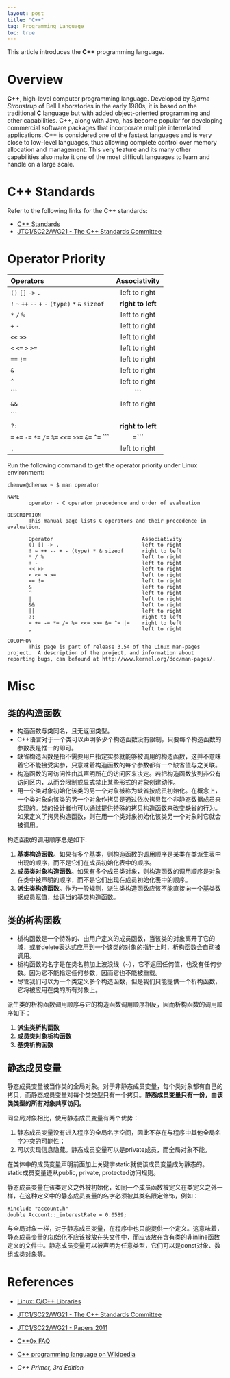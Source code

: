 ```yaml
---
layout: post
title: "C++"
tag: Programming Language
toc: true
---
```


This article introduces the **C++** programming language.

<!--more-->

# Overview

**C++**, high-level computer programming language. Developed by *Bjarne Stroustrup* of Bell Laboratories in the early 1980s, it is based on the traditional **C** language but with added object-oriented programming and other capabilities. C++, along with Java, has become popular for developing commercial software packages that incorporate multiple interrelated applications. C++ is considered one of the fastest languages and is very close to low-level languages, thus allowing complete control over memory allocation and management. This very feature and its many other capabilities also make it one of the most difficult languages to learn and handle on a large scale.

# C++ Standards

Refer to the following links for the C++ standards:

* <a href="{{ site.base-url }}/2015/12/18/linux-series-05-libraries.html#c-standards-1">C++ Standards</a>
* [JTC1/SC22/WG21 - The C++ Standards Committee](http://www.open-std.org/jtc1/sc22/wg21/)

# Operator Priority

| Operators                                                                                           | Associativity     |
| :-------------------------------------------------------------------------------------------------- | :---------------: |
| ```()``` ```[]``` ```->``` ```.```                                                                  | left to right     |
| ```!``` ```~``` ```++``` ```--``` ```+``` ```-``` ```(type)``` ```*``` ```&``` ```sizeof```         | **right to left** |
| ```*``` ```/``` ```%```                                                                             | left to right     |
| ```+``` ```-```                                                                                     | left to right     |
| ```<<``` ```>>```                                                                                   | left to right     |
| ```<``` ```<=``` ```>``` ```>=```                                                                   | left to right     |
| ```==``` ```!=```                                                                                   | left to right     |
| ```&```                                                                                             | left to right     |
| ```^```                                                                                             | left to right     |
| ```|```                                                                                             | left to right     |
| ```&&```                                                                                            | left to right     |
| ```||```                                                                                            | left to right     |
| ```?:```                                                                                            | **right to left** |
| ```=``` ```+=``` ```-=``` ```*=``` ```/=``` ```%=``` ```<<=``` ```>>=``` ```&=``` ```^=``` ```|=``` | **right to left** |
| ```,```                                                                                             | left to right     |

<p/>

Run the following command to get the operator priority under Linux environment:

```
chenwx@chenwx ~ $ man operator

NAME
       operator - C operator precedence and order of evaluation

DESCRIPTION
       This manual page lists C operators and their precedence in evaluation.

       Operator                             Associativity
       () [] -> .                           left to right
       ! ~ ++ -- + - (type) * & sizeof      right to left
       * / %                                left to right
       + -                                  left to right
       << >>                                left to right
       < <= > >=                            left to right
       == !=                                left to right
       &                                    left to right
       ^                                    left to right
       |                                    left to right
       &&                                   left to right
       ||                                   left to right
       ?:                                   right to left
       = += -= *= /= %= <<= >>= &= ^= |=    right to left
       ,                                    left to right

COLOPHON
       This page is part of release 3.54 of the Linux man-pages project.  A description of the project, and information about reporting bugs, can befound at http://www.kernel.org/doc/man-pages/.
```

# Misc

## 类的构造函数

* 构造函数与类同名，且无返回类型。
* C++语言对于一个类可以声明多少个构造函数没有限制，只要每个构造函数的参数表是惟一的即可。
* 缺省构造函数是指不需要用户指定实参就能够被调用的构造函数，这并不意味着它不能接受实参，只意味着构造函数的每个参数都有一个缺省值与之关联。
* 构造函数的可访问性由其声明所在的访问区来决定。若把构造函数放到非公有访问区内，从而会限制或显式禁止某些形式的对象创建动作。
* 用一个类对象初始化该类的另一个对象被称为缺省按成员初始化。在概念上，一个类对象向该类的另一个对象作拷贝是通过依次拷贝每个非静态数据成员来实现的。类的设计者也可以通过提供特殊的拷贝构造函数来改变缺省的行为。如果定义了拷贝构造函数，则在用一个类对象初始化该类另一个对象时它就会被调用。

构造函数的调用顺序总是如下:

1. **基类构造函数**。如果有多个基类，则构造函数的调用顺序是某类在类派生表中出现的顺序，而不是它们在成员初始化表中的顺序。
2. **成员类对象构造函数**。如果有多个成员类对象，则构造函数的调用顺序是对象在类中被声明的顺序，而不是它们出现在成员初始化表中的顺序。
3. **派生类构造函数**。作为一般规则，派生类构造函数应该不能直接向一个基类数据成员赋值，给适当的基类构造函数。

## 类的析构函数

* 析构函数是一个特殊的、由用户定义的成员函数，当该类的对象离开了它的域，或者delete表达式应用到一个该类的对象的指针上时，析构函数会自动被调用。
* 析构函数的名字是在类名前加上波浪线（~），它不返回任何值，也没有任何参数。因为它不能指定任何参数，因而它也不能被重载。
* 尽管我们可以为一个类定义多个构造函数，但是我们只能提供一个析构函数，它将被应用在类的所有对象上。

派生类的析构函数调用顺序与它的构造函数调用顺序相反，因而析构函数的调用顺序如下：

1. **派生类析构函数**
2. **成员类对象析构函数**
3. **基类析构函数**

## 静态成员变量

静态成员变量被当作类的全局对象。对于非静态成员变量，每个类对象都有自己的拷贝，而静态成员变量对每个类类型只有一个拷贝。**静态成员变量只有一份，由该类类型的所有对象共享访问。**

同全局对象相比，使用静态成员变量有两个优势：
1. 静态成员变量没有进入程序的全局名字空间，因此不存在与程序中其他全局名字冲突的可能性；
2. 可以实现信息隐藏。静态成员变量可以是private成员，而全局对象不能。

在类体中的成员变量声明前面加上关键字static就使该成员变量成为静态的。static成员变量遵从public, private, protected访问规则。

静态成员变量在该类定义之外被初始化，如同一个成员函数被定义在类定义之外一样，在这种定义中的静态成员变量的名字必须被其类名限定修饰，例如：

```
#include "account.h"
double Account::_interestRate = 0.0589;
```

与全局对象一样，对于静态成员变量，在程序中也只能提供一个定义。这意味着，静态成员变量的初始化不应该被放在头文件中，而应该放在含有类的非inline函数定义的文件中。静态成员变量可以被声明为任意类型，它们可以是const对象、数组或类对象等。

# References

* <a href="{{ site.base-url }}/2015/12/18/linux-series-05-libraries.html">Linux: C/C++ Libraries</a>
* [JTC1/SC22/WG21 - The C++ Standards Committee](http://www.open-std.org/jtc1/sc22/wg21/)
* [JTC1/SC22/WG21 - Papers 2011](http://www.open-std.org/jtc1/sc22/wg21/docs/papers/2011/)
* [C++0x FAQ](http://www2.research.att.com/~bs/C++0xFAQ.html)
* [C++ programming language on Wikipedia](https://en.wikipedia.org/wiki/C%2B%2B)

* *C++ Primer, 3rd Edition*
